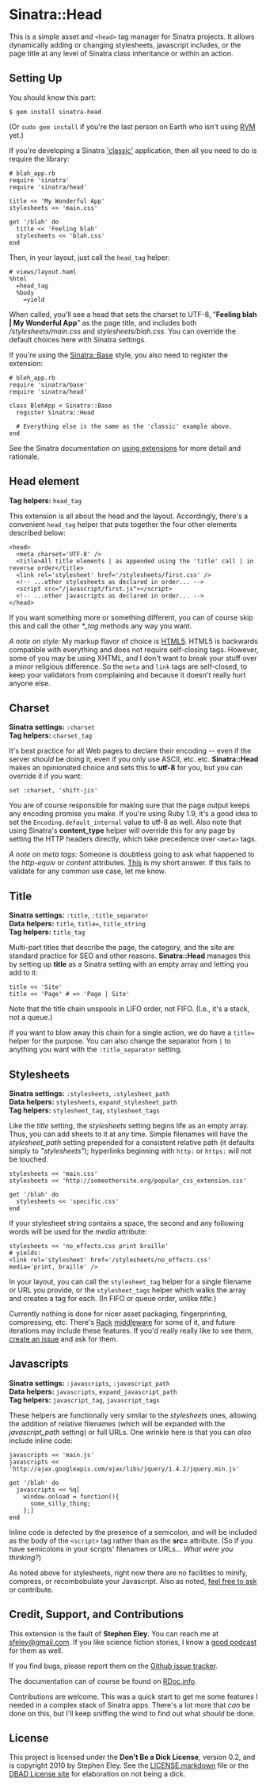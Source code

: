 Sinatra::Head
=============
             
This is a simple asset and `<head>` tag manager for Sinatra projects.  It allows dynamically adding or 
changing stylesheets, javascript includes, or the page title at any level of Sinatra class inheritance 
or within an action.

Setting Up
----------
You should know this part:
    
    $ gem install sinatra-head

(Or `sudo gem install` if you're the last person on Earth who isn't using [RVM][1] yet.)

If you're developing a Sinatra ['classic'][2] application, then all you need to do is require the library:

    # blah_app.rb
    require 'sinatra'
    require 'sinatra/head'
    
    title << 'My Wonderful App'
    stylesheets << 'main.css'
      
    get '/blah' do
      title << 'Feeling blah'
      stylesheets << 'blah.css'
    end
    
Then, in your layout, just call the `head_tag` helper:

    # views/layout.haml
    %html
      =head_tag
      %body
        =yield

When called, you'll see a head that sets the charset to UTF-8, "**Feeling blah | My Wonderful App**" as the page title, and 
includes both */stylesheets/main.css* and *stylesheets/blah.css*.  You can override the default choices here with Sinatra settings.

If you're using the [Sinatra::Base][2] style, you also need to register the extension:

    # bleh_app.rb
    require 'sinatra/base'
    require 'sinatra/head'
    
    class BlehApp < Sinatra::Base
      register Sinatra::Head
      
      # Everything else is the same as the 'classic' example above.
    end
    
See the Sinatra documentation on [using extensions][3] for more detail and rationale.

Head element
------------
**Tag helpers:** `head_tag`

This extension is all about the head and the layout.  Accordingly, there's a convenient `head_tag` helper that puts together the four other elements described below:

    <head>
      <meta charset='UTF-8' />
      <title>All title elements | as appended using the 'title' call | in reverse order</title>
      <link rel='stylesheet' href='/stylesheets/first.css' />
      <!-- ...other stylesheets as declared in order... -->
      <script src="/javascript/first.js"></script>
      <!-- ...other javascripts as declared in order... -->
    </head>
    
If you want something more or something different, you can of course skip this and call the other _*\_tag_ methods any way you want.

*A note on style:* My markup flavor of choice is [HTML5][4]. HTML5 is backwards compatible with everything and does not require self-closing tags. However, some of you may be using XHTML, and I don't want to break your stuff over a minor religious difference. So the `meta` and `link` tags are self-closed, to keep your validators from complaining and because it doesn't really hurt anyone else.

Charset
-------
**Sinatra settings:** `:charset`  
**Tag helpers:** `charset_tag`

It's best practice for all Web pages to declare their encoding -- even if the server _should_ be doing it, even if you only use ASCII, etc. etc. **Sinatra::Head** makes an opinionated choice and sets this to **utf-8** for you, but you can override it if you want:

    set :charset, 'shift-jis'

You are of course responsible for making sure that the page output keeps any encoding promise you make.  If you're using Ruby 1.9, it's a good idea to set the `Encoding.default_internal` value to utf-8 as well.  Also note that using Sinatra's **content_type** helper will override this for any page by setting the HTTP headers directly, which take precedence over `<meta>` tags.

*A note on meta tags:* Someone is doubtless going to ask what happened to the _http-equiv_ or _content_ attributes. [This][5] is my short answer. If this fails to validate for any common use case, let me know.

Title
-----
**Sinatra settings:** `:title`, `:title_separator`  
**Data helpers:** `title`, `title=`, `title_string`  
**Tag helpers:** `title_tag`

Multi-part titles that describe the page, the category, and the site are standard practice for SEO and other reasons. **Sinatra::Head** manages this by setting up **title** as a Sinatra setting with an empty array and letting you add to it:

    title << 'Site'
    title << 'Page' # => 'Page | Site'

Note that the title chain unspools in LIFO order, not FIFO.  (I.e., it's a stack, not a queue.)

If you want to blow away this chain for a single action, we do have a `title=` helper for the purpose. You can also change the separator from ` | ` to anything you want with the `:title_separator` setting.

Stylesheets
-----------
**Sinatra settings:** `:stylesheets`, `:stylesheet_path`  
**Data helpers:** `stylesheets`, `expand_stylesheet_path`  
**Tag helpers:** `stylesheet_tag`, `stylesheet_tags`

Like the _title_ setting, the _stylesheets_ setting begins life as an empty array.  Thus, you can add sheets to it at any time.  Simple filenames will have the *stylesheet_path* setting prepended for a consistent relative path (it defaults simply to _"stylesheets"_); hyperlinks beginning with `http:` or `https:` will not be touched.

    stylesheets << 'main.css'
    stylesheets << 'http://someothersite.org/popular_css_extension.css'
    
    get '/blah' do
      stylesheets << 'specific.css'
    end

If your stylesheet string contains a space, the second and any following words will be used for the _media_ attribute:

    stylesheets << 'no_effects.css print braille'
    # yields:
    <link rel='stylesheet' href='/stylesheets/no_effects.css' media='print, braille' />
    
In your layout, you can call the `stylesheet_tag` helper for a single filename or URL you provide, or the `stylesheet_tags` helper which walks the array and creates a tag for each.  (In FIFO or queue order, unlike _title._)

Currently nothing is done for nicer asset packaging, fingerprinting, compressing, etc. There's [Rack][10] [middleware][9] for some of it, and future iterations may include these features. If you'd really really like to see them, [create an issue][7] and ask for them.

Javascripts
-----------
**Sinatra settings:** `:javascripts`, `:javascript_path`  
**Data helpers:** `javascripts`, `expand_javascript_path`  
**Tag helpers:** `javascript_tag`, `javascript_tags`

These helpers are functionally very similar to the _stylesheets_ ones, allowing the addition of relative filenames (which will be expanded with the *javascript_path* setting) or full URLs.  One wrinkle here is that you can _also_ include inline code:

    javascripts << 'main.js'
    javascripts << 'http://ajax.googleapis.com/ajax/libs/jquery/1.4.2/jquery.min.js'
    
    get '/blah' do
      javascripts << %q[
        window.onload = function(){
          some_silly_thing;
        };]
    end

Inline code is detected by the presence of a semicolon, and will be included as the body of the `<script>` tag rather than as the **src=** attribute.  (So if you have semicolons in your scripts' filenames or URLs...  _What were you thinking?_)

As noted above for stylesheets, right now there are no facilities to minify, compress, or recombobulate your Javascript. Also as noted, [feel free to ask][7] or contribute.

Credit, Support, and Contributions
----------------------------------
This extension is the fault of **Stephen Eley**. You can reach me at <sfeley@gmail.com>. If you like science fiction stories, I know a [good podcast][6] for them as well.

If you find bugs, please report them on the [Github issue tracker][7]. 

The documentation can of course be found on [RDoc.info][8].

Contributions are welcome. This was a quick start to get me some features I needed in a complex stack of Sinatra apps. There's a lot more that _can_ be done on this, but I'll keep sniffing the wind to find out what _should_ be done.

License
-------
This project is licensed under the **Don't Be a Dick License**, version 0.2, and is copyright 2010 by Stephen Eley. See the [LICENSE.markdown][11] file or the [DBAD License site][12] for elaboration on not being a dick.


[1]: http://rvm.beginrescueend.com
[2]: https://sinatra.lighthouseapp.com/projects/9779/tickets/240-sinatrabase-vs-sinatradefault-vs-sinatraapplication
[3]: http://www.sinatrarb.com/extensions-wild.html
[4]: http://diveintohtml5.org/semantics.html
[5]: http://diveintohtml5.org/semantics.html#encoding
[6]: http://escapepod.org
[7]: http://github.com/SFEley/sinatra-head/issues
[8]: http://rdoc.info/projects/SFEley/sinatra-head
[9]: http://coderack.org/users/chriskottom/middlewares/66-rackdomainsprinkler
[10]: http://rack.rubyforge.org/doc/Rack/Static.html
[11]: http://github.com/SFEley/sinatra-head/blob/master/LICENSE.markdown
[12]: http://dbad-license.org
